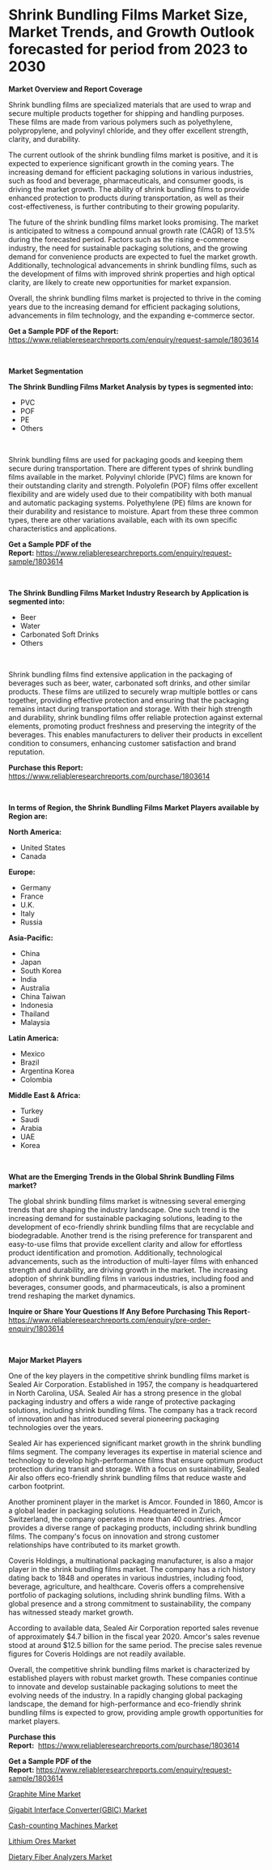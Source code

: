 <p><h1>Shrink Bundling Films Market Size, Market Trends, and Growth Outlook forecasted for period from 2023 to 2030</h1></p><p><strong>Market Overview and Report Coverage</strong></p>
<p><p>Shrink bundling films are specialized materials that are used to wrap and secure multiple products together for shipping and handling purposes. These films are made from various polymers such as polyethylene, polypropylene, and polyvinyl chloride, and they offer excellent strength, clarity, and durability.</p><p>The current outlook of the shrink bundling films market is positive, and it is expected to experience significant growth in the coming years. The increasing demand for efficient packaging solutions in various industries, such as food and beverage, pharmaceuticals, and consumer goods, is driving the market growth. The ability of shrink bundling films to provide enhanced protection to products during transportation, as well as their cost-effectiveness, is further contributing to their growing popularity.</p><p>The future of the shrink bundling films market looks promising. The market is anticipated to witness a compound annual growth rate (CAGR) of 13.5% during the forecasted period. Factors such as the rising e-commerce industry, the need for sustainable packaging solutions, and the growing demand for convenience products are expected to fuel the market growth. Additionally, technological advancements in shrink bundling films, such as the development of films with improved shrink properties and high optical clarity, are likely to create new opportunities for market expansion.</p><p>Overall, the shrink bundling films market is projected to thrive in the coming years due to the increasing demand for efficient packaging solutions, advancements in film technology, and the expanding e-commerce sector.</p></p>
<p><strong>Get a Sample PDF of the Report:</strong> <a href="https://www.reliableresearchreports.com/enquiry/request-sample/1803614">https://www.reliableresearchreports.com/enquiry/request-sample/1803614</a></p>
<p>&nbsp;</p>
<p><strong>Market Segmentation</strong></p>
<p><strong>The Shrink Bundling Films Market Analysis by types is segmented into:</strong></p>
<p><ul><li>PVC</li><li>POF</li><li>PE</li><li>Others</li></ul></p>
<p>&nbsp;</p>
<p><p>Shrink bundling films are used for packaging goods and keeping them secure during transportation. There are different types of shrink bundling films available in the market. Polyvinyl chloride (PVC) films are known for their outstanding clarity and strength. Polyolefin (POF) films offer excellent flexibility and are widely used due to their compatibility with both manual and automatic packaging systems. Polyethylene (PE) films are known for their durability and resistance to moisture. Apart from these three common types, there are other variations available, each with its own specific characteristics and applications.</p></p>
<p><strong>Get a Sample PDF of the Report:</strong>&nbsp;<a href="https://www.reliableresearchreports.com/enquiry/request-sample/1803614">https://www.reliableresearchreports.com/enquiry/request-sample/1803614</a></p>
<p>&nbsp;</p>
<p><strong>The Shrink Bundling Films Market Industry Research by Application is segmented into:</strong></p>
<p><ul><li>Beer</li><li>Water</li><li>Carbonated Soft Drinks</li><li>Others</li></ul></p>
<p>&nbsp;</p>
<p><p>Shrink bundling films find extensive application in the packaging of beverages such as beer, water, carbonated soft drinks, and other similar products. These films are utilized to securely wrap multiple bottles or cans together, providing effective protection and ensuring that the packaging remains intact during transportation and storage. With their high strength and durability, shrink bundling films offer reliable protection against external elements, promoting product freshness and preserving the integrity of the beverages. This enables manufacturers to deliver their products in excellent condition to consumers, enhancing customer satisfaction and brand reputation.</p></p>
<p><strong>Purchase this Report:</strong>&nbsp; <a href="https://www.reliableresearchreports.com/purchase/1803614">https://www.reliableresearchreports.com/purchase/1803614</a></p>
<p>&nbsp;</p>
<p><strong>In terms of Region, the Shrink Bundling Films Market Players available by Region are:</strong></p>
<p>
    <p> <strong> North America: </strong>
        <ul>
            <li>United States</li>
            <li>Canada</li>
        </ul>
        </p> 
    <p> <strong> Europe: </strong>
        <ul>
            <li>Germany</li>
            <li>France</li>
            <li>U.K.</li>
            <li>Italy</li>
            <li>Russia</li>
        </ul>
        </p> 
    <p> <strong> Asia-Pacific: </strong>
        <ul>
            <li>China</li>
            <li>Japan</li>
            <li>South Korea</li>
            <li>India</li>
            <li>Australia</li>
            <li>China Taiwan</li>
            <li>Indonesia</li>
            <li>Thailand</li>
            <li>Malaysia</li>
        </ul>
        </p> 
    <p> <strong> Latin America: </strong>
        <ul>
            <li>Mexico</li>
            <li>Brazil</li>
            <li>Argentina Korea</li>
            <li>Colombia</li>
        </ul>
        </p> 
    <p> <strong> Middle East & Africa: </strong>
        <ul>
            <li>Turkey</li>
            <li>Saudi</li>
            <li>Arabia</li>
            <li>UAE</li>
            <li>Korea</li>
        </ul>
    </p>
    </p>
<p>&nbsp;</p>
<p><strong>What are the Emerging Trends in the Global Shrink Bundling Films market?</strong></p>
<p><p>The global shrink bundling films market is witnessing several emerging trends that are shaping the industry landscape. One such trend is the increasing demand for sustainable packaging solutions, leading to the development of eco-friendly shrink bundling films that are recyclable and biodegradable. Another trend is the rising preference for transparent and easy-to-use films that provide excellent clarity and allow for effortless product identification and promotion. Additionally, technological advancements, such as the introduction of multi-layer films with enhanced strength and durability, are driving growth in the market. The increasing adoption of shrink bundling films in various industries, including food and beverages, consumer goods, and pharmaceuticals, is also a prominent trend reshaping the market dynamics.</p></p>
<p><strong>Inquire or Share Your Questions If Any Before Purchasing This Report</strong>- <a href="https://www.reliableresearchreports.com/enquiry/pre-order-enquiry/1803614">https://www.reliableresearchreports.com/enquiry/pre-order-enquiry/1803614</a></p>
<p>&nbsp;</p>
<p><strong>Major Market Players</strong></p>
<p><p>One of the key players in the competitive shrink bundling films market is Sealed Air Corporation. Established in 1957, the company is headquartered in North Carolina, USA. Sealed Air has a strong presence in the global packaging industry and offers a wide range of protective packaging solutions, including shrink bundling films. The company has a track record of innovation and has introduced several pioneering packaging technologies over the years.</p><p>Sealed Air has experienced significant market growth in the shrink bundling films segment. The company leverages its expertise in material science and technology to develop high-performance films that ensure optimum product protection during transit and storage. With a focus on sustainability, Sealed Air also offers eco-friendly shrink bundling films that reduce waste and carbon footprint.</p><p>Another prominent player in the market is Amcor. Founded in 1860, Amcor is a global leader in packaging solutions. Headquartered in Zurich, Switzerland, the company operates in more than 40 countries. Amcor provides a diverse range of packaging products, including shrink bundling films. The company's focus on innovation and strong customer relationships have contributed to its market growth.</p><p>Coveris Holdings, a multinational packaging manufacturer, is also a major player in the shrink bundling films market. The company has a rich history dating back to 1848 and operates in various industries, including food, beverage, agriculture, and healthcare. Coveris offers a comprehensive portfolio of packaging solutions, including shrink bundling films. With a global presence and a strong commitment to sustainability, the company has witnessed steady market growth.</p><p>According to available data, Sealed Air Corporation reported sales revenue of approximately $4.7 billion in the fiscal year 2020. Amcor's sales revenue stood at around $12.5 billion for the same period. The precise sales revenue figures for Coveris Holdings are not readily available.</p><p>Overall, the competitive shrink bundling films market is characterized by established players with robust market growth. These companies continue to innovate and develop sustainable packaging solutions to meet the evolving needs of the industry. In a rapidly changing global packaging landscape, the demand for high-performance and eco-friendly shrink bundling films is expected to grow, providing ample growth opportunities for market players.</p></p>
<p><strong>Purchase this Report:</strong>&nbsp;&nbsp;<a href="https://www.reliableresearchreports.com/purchase/1803614">https://www.reliableresearchreports.com/purchase/1803614</a></p>
<p></p>
<p><strong>Get a Sample PDF of the Report:</strong>&nbsp;<a href="https://www.reliableresearchreports.com/enquiry/request-sample/1803614">https://www.reliableresearchreports.com/enquiry/request-sample/1803614</a></p>
<p><p><a href="https://github.com/gdfhhhj/Market-Research-Report-List-1/blob/main/graphite-mine-market.md">Graphite Mine Market</a></p><p><a href="https://medium.com/@nyahmertz/gigabit-interface-converter-gbic-market-size-market-outlook-and-market-forecast-2023-to-2030-228b39cff767">Gigabit Interface Converter(GBIC) Market</a></p><p><a href="https://medium.com/@daveblock1987/cash-counting-machines-market-insight-market-trends-growth-forecasted-from-2023-to-2030-670f6b661fb6">Cash-counting Machines Market</a></p><p><a href="https://github.com/luckyshygirl/Market-Research-Report-List-1/blob/main/lithium-ores-market.md">Lithium Ores Market</a></p><p><a href="https://medium.com/@abdulkoss1954/analyzing-dietary-fiber-analyzers-market-global-industry-perspective-and-forecast-2023-to-2030-91c5179e7855">Dietary Fiber Analyzers Market</a></p></p>